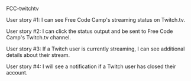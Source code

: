 FCC-twitchtv

User story #1:  I can see Free Code Camp's streaming status on Twitch.tv.

User story #2:  I can click the status output and be sent to Free Code Camp's Twitch.tv channel.

User story #3:  If a Twitch user is currently streaming, I can see additional details about their stream.

User story #4:  I will see a notification if a Twitch user has closed their account.
